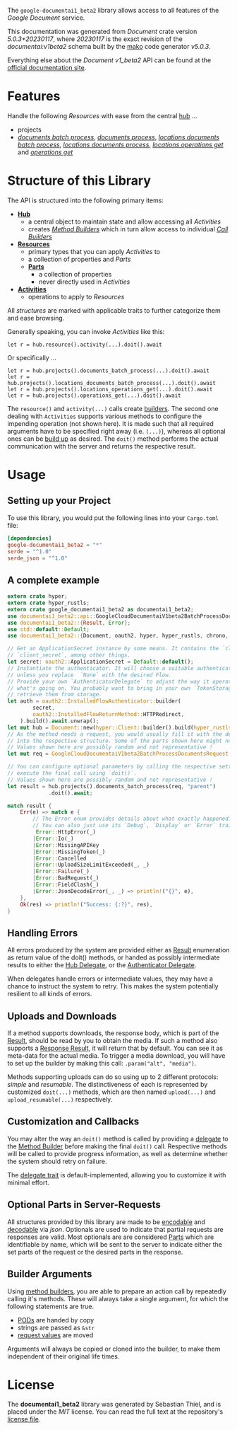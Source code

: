 <!---
DO NOT EDIT !
This file was generated automatically from 'src/generator/templates/api/README.md.mako'
DO NOT EDIT !
-->
The `google-documentai1_beta2` library allows access to all features of the *Google Document* service.

This documentation was generated from *Document* crate version *5.0.3+20230117*, where *20230117* is the exact revision of the *documentai:v1beta2* schema built by the [mako](http://www.makotemplates.org/) code generator *v5.0.3*.

Everything else about the *Document* *v1_beta2* API can be found at the
[official documentation site](https://cloud.google.com/document-ai/docs/).
# Features

Handle the following *Resources* with ease from the central [hub](https://docs.rs/google-documentai1_beta2/5.0.3+20230117/google_documentai1_beta2/Document) ... 

* projects
 * [*documents batch process*](https://docs.rs/google-documentai1_beta2/5.0.3+20230117/google_documentai1_beta2/api::ProjectDocumentBatchProcesCall), [*documents process*](https://docs.rs/google-documentai1_beta2/5.0.3+20230117/google_documentai1_beta2/api::ProjectDocumentProcesCall), [*locations documents batch process*](https://docs.rs/google-documentai1_beta2/5.0.3+20230117/google_documentai1_beta2/api::ProjectLocationDocumentBatchProcesCall), [*locations documents process*](https://docs.rs/google-documentai1_beta2/5.0.3+20230117/google_documentai1_beta2/api::ProjectLocationDocumentProcesCall), [*locations operations get*](https://docs.rs/google-documentai1_beta2/5.0.3+20230117/google_documentai1_beta2/api::ProjectLocationOperationGetCall) and [*operations get*](https://docs.rs/google-documentai1_beta2/5.0.3+20230117/google_documentai1_beta2/api::ProjectOperationGetCall)




# Structure of this Library

The API is structured into the following primary items:

* **[Hub](https://docs.rs/google-documentai1_beta2/5.0.3+20230117/google_documentai1_beta2/Document)**
    * a central object to maintain state and allow accessing all *Activities*
    * creates [*Method Builders*](https://docs.rs/google-documentai1_beta2/5.0.3+20230117/google_documentai1_beta2/client::MethodsBuilder) which in turn
      allow access to individual [*Call Builders*](https://docs.rs/google-documentai1_beta2/5.0.3+20230117/google_documentai1_beta2/client::CallBuilder)
* **[Resources](https://docs.rs/google-documentai1_beta2/5.0.3+20230117/google_documentai1_beta2/client::Resource)**
    * primary types that you can apply *Activities* to
    * a collection of properties and *Parts*
    * **[Parts](https://docs.rs/google-documentai1_beta2/5.0.3+20230117/google_documentai1_beta2/client::Part)**
        * a collection of properties
        * never directly used in *Activities*
* **[Activities](https://docs.rs/google-documentai1_beta2/5.0.3+20230117/google_documentai1_beta2/client::CallBuilder)**
    * operations to apply to *Resources*

All *structures* are marked with applicable traits to further categorize them and ease browsing.

Generally speaking, you can invoke *Activities* like this:

```Rust,ignore
let r = hub.resource().activity(...).doit().await
```

Or specifically ...

```ignore
let r = hub.projects().documents_batch_process(...).doit().await
let r = hub.projects().locations_documents_batch_process(...).doit().await
let r = hub.projects().locations_operations_get(...).doit().await
let r = hub.projects().operations_get(...).doit().await
```

The `resource()` and `activity(...)` calls create [builders][builder-pattern]. The second one dealing with `Activities` 
supports various methods to configure the impending operation (not shown here). It is made such that all required arguments have to be 
specified right away (i.e. `(...)`), whereas all optional ones can be [build up][builder-pattern] as desired.
The `doit()` method performs the actual communication with the server and returns the respective result.

# Usage

## Setting up your Project

To use this library, you would put the following lines into your `Cargo.toml` file:

```toml
[dependencies]
google-documentai1_beta2 = "*"
serde = "^1.0"
serde_json = "^1.0"
```

## A complete example

```Rust
extern crate hyper;
extern crate hyper_rustls;
extern crate google_documentai1_beta2 as documentai1_beta2;
use documentai1_beta2::api::GoogleCloudDocumentaiV1beta2BatchProcessDocumentsRequest;
use documentai1_beta2::{Result, Error};
use std::default::Default;
use documentai1_beta2::{Document, oauth2, hyper, hyper_rustls, chrono, FieldMask};

// Get an ApplicationSecret instance by some means. It contains the `client_id` and 
// `client_secret`, among other things.
let secret: oauth2::ApplicationSecret = Default::default();
// Instantiate the authenticator. It will choose a suitable authentication flow for you, 
// unless you replace  `None` with the desired Flow.
// Provide your own `AuthenticatorDelegate` to adjust the way it operates and get feedback about 
// what's going on. You probably want to bring in your own `TokenStorage` to persist tokens and
// retrieve them from storage.
let auth = oauth2::InstalledFlowAuthenticator::builder(
        secret,
        oauth2::InstalledFlowReturnMethod::HTTPRedirect,
    ).build().await.unwrap();
let mut hub = Document::new(hyper::Client::builder().build(hyper_rustls::HttpsConnectorBuilder::new().with_native_roots().https_or_http().enable_http1().build()), auth);
// As the method needs a request, you would usually fill it with the desired information
// into the respective structure. Some of the parts shown here might not be applicable !
// Values shown here are possibly random and not representative !
let mut req = GoogleCloudDocumentaiV1beta2BatchProcessDocumentsRequest::default();

// You can configure optional parameters by calling the respective setters at will, and
// execute the final call using `doit()`.
// Values shown here are possibly random and not representative !
let result = hub.projects().documents_batch_process(req, "parent")
             .doit().await;

match result {
    Err(e) => match e {
        // The Error enum provides details about what exactly happened.
        // You can also just use its `Debug`, `Display` or `Error` traits
         Error::HttpError(_)
        |Error::Io(_)
        |Error::MissingAPIKey
        |Error::MissingToken(_)
        |Error::Cancelled
        |Error::UploadSizeLimitExceeded(_, _)
        |Error::Failure(_)
        |Error::BadRequest(_)
        |Error::FieldClash(_)
        |Error::JsonDecodeError(_, _) => println!("{}", e),
    },
    Ok(res) => println!("Success: {:?}", res),
}

```
## Handling Errors

All errors produced by the system are provided either as [Result](https://docs.rs/google-documentai1_beta2/5.0.3+20230117/google_documentai1_beta2/client::Result) enumeration as return value of
the doit() methods, or handed as possibly intermediate results to either the 
[Hub Delegate](https://docs.rs/google-documentai1_beta2/5.0.3+20230117/google_documentai1_beta2/client::Delegate), or the [Authenticator Delegate](https://docs.rs/yup-oauth2/*/yup_oauth2/trait.AuthenticatorDelegate.html).

When delegates handle errors or intermediate values, they may have a chance to instruct the system to retry. This 
makes the system potentially resilient to all kinds of errors.

## Uploads and Downloads
If a method supports downloads, the response body, which is part of the [Result](https://docs.rs/google-documentai1_beta2/5.0.3+20230117/google_documentai1_beta2/client::Result), should be
read by you to obtain the media.
If such a method also supports a [Response Result](https://docs.rs/google-documentai1_beta2/5.0.3+20230117/google_documentai1_beta2/client::ResponseResult), it will return that by default.
You can see it as meta-data for the actual media. To trigger a media download, you will have to set up the builder by making
this call: `.param("alt", "media")`.

Methods supporting uploads can do so using up to 2 different protocols: 
*simple* and *resumable*. The distinctiveness of each is represented by customized 
`doit(...)` methods, which are then named `upload(...)` and `upload_resumable(...)` respectively.

## Customization and Callbacks

You may alter the way an `doit()` method is called by providing a [delegate](https://docs.rs/google-documentai1_beta2/5.0.3+20230117/google_documentai1_beta2/client::Delegate) to the 
[Method Builder](https://docs.rs/google-documentai1_beta2/5.0.3+20230117/google_documentai1_beta2/client::CallBuilder) before making the final `doit()` call. 
Respective methods will be called to provide progress information, as well as determine whether the system should 
retry on failure.

The [delegate trait](https://docs.rs/google-documentai1_beta2/5.0.3+20230117/google_documentai1_beta2/client::Delegate) is default-implemented, allowing you to customize it with minimal effort.

## Optional Parts in Server-Requests

All structures provided by this library are made to be [encodable](https://docs.rs/google-documentai1_beta2/5.0.3+20230117/google_documentai1_beta2/client::RequestValue) and 
[decodable](https://docs.rs/google-documentai1_beta2/5.0.3+20230117/google_documentai1_beta2/client::ResponseResult) via *json*. Optionals are used to indicate that partial requests are responses 
are valid.
Most optionals are are considered [Parts](https://docs.rs/google-documentai1_beta2/5.0.3+20230117/google_documentai1_beta2/client::Part) which are identifiable by name, which will be sent to 
the server to indicate either the set parts of the request or the desired parts in the response.

## Builder Arguments

Using [method builders](https://docs.rs/google-documentai1_beta2/5.0.3+20230117/google_documentai1_beta2/client::CallBuilder), you are able to prepare an action call by repeatedly calling it's methods.
These will always take a single argument, for which the following statements are true.

* [PODs][wiki-pod] are handed by copy
* strings are passed as `&str`
* [request values](https://docs.rs/google-documentai1_beta2/5.0.3+20230117/google_documentai1_beta2/client::RequestValue) are moved

Arguments will always be copied or cloned into the builder, to make them independent of their original life times.

[wiki-pod]: http://en.wikipedia.org/wiki/Plain_old_data_structure
[builder-pattern]: http://en.wikipedia.org/wiki/Builder_pattern
[google-go-api]: https://github.com/google/google-api-go-client

# License
The **documentai1_beta2** library was generated by Sebastian Thiel, and is placed 
under the *MIT* license.
You can read the full text at the repository's [license file][repo-license].

[repo-license]: https://github.com/Byron/google-apis-rsblob/main/LICENSE.md

